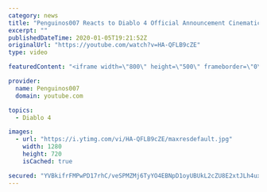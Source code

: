 ```yaml
---
category: news
title: "Penguinos007 Reacts to Diablo 4 Official Announcement Cinematic Trailer (Blizzcon 2019)"
excerpt: ""
publishedDateTime: 2020-01-05T19:21:52Z
originalUrl: "https://youtube.com/watch?v=HA-QFLB9cZE"
type: video

featuredContent: "<iframe width=\"800\" height=\"500\" frameborder=\"0\" src=\"https://www.youtube.com/embed/HA-QFLB9cZE\" allow=\"accelerometer; autoplay; encrypted-media; gyroscope; picture-in-picture\" allowfullscreen></iframe>"

provider:
  name: Penguinos007
  domain: youtube.com

topics:
  - Diablo 4

images:
  - url: "https://i.ytimg.com/vi/HA-QFLB9cZE/maxresdefault.jpg"
    width: 1280
    height: 720
    isCached: true

secured: "YVBkifrFMPwPD17rhC/veSPMZMj6TyYO4EBNpD1oyUBUkL2cZU8E2xtJLh4uxhE5xKPxxN53Fk4MZnPR7howZuXjNqxLfqo5DzCmW4E+Z6Hm9HTIqq7G/rELsDbJb4PNAeS2LO6oCUJwjeqGS3KpfNFO/fJvtsNxHx+AM28qAlgNpFK1krkyNd19p/nycP269UiX7LwGMuRj/OxMREZdqST/cQpC7iAIZmyaL4YlZDBgVYh9PGVFc/3KP03db5ejmiviYaA7wTxWXXCQ4RFA+kXKCAP4RbhsDDTEXTQ/2shcbzdshb2bcQjGWfHPjdfT30qKxEJIhoCFWKpb+zct68u4TxNDFHMVB25Cf9ZsAmUHSt6hqs9/WnyFqg5LqAhuLPX6Q27E989DGM1JJwKNAaThT6dLcvan7dw3+01O+07MbNpyNIC4DGgHz8ebaG1x;p4me7CUzyt7LSB4fksLTNw=="
---
```


